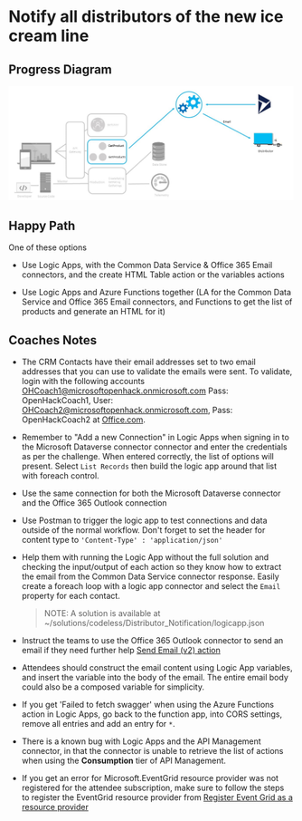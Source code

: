 # Notify all distributors of the new ice cream line

## Progress Diagram

![Distributor notification progress diagram](../images/distributor-notification-progress-diagram.jpg)

## Happy Path

One of these options

* Use Logic Apps, with the Common Data Service & Office 365 Email connectors, and the create HTML Table action or the variables actions  

* Use Logic Apps and Azure Functions together (LA for the Common Data Service and Office 365 Email connectors, and Functions to get the list of products and generate an HTML for it)  

## Coaches Notes

* The CRM Contacts have their email addresses set to two email addresses that you can use to validate the emails were sent. To validate, login with the following accounts OHCoach1@microsoftopenhack.onmicrosoft.com Pass: OpenHackCoach1, User: OHCoach2@microsoftopenhack.onmicrosoft.com, Pass: OpenHackCoach2 at [Office.com](https://outlook.office.com).

* Remember to "Add a new Connection" in Logic Apps when signing in to the Microsoft Dataverse connector connector and enter the credentials as per the challenge.  When entered correctly, the list of options will present.  Select `List Records` then build the logic app around that list with foreach control.

* Use the same connection for both the Microsoft Dataverse connector and the Office 365 Outlook connection

* Use Postman to trigger the logic app to test connections and data outside of the normal workflow.   Don't forget to set the header for content type to `'Content-Type' : 'application/json'`  

* Help them with running the Logic App without the full solution and checking the input/output of each action so they know how to extract the email from the Common Data Service connector response.  Easily create a foreach loop with a logic app connector and select the `Email` property for each contact.

   >NOTE: A solution is available at ~/solutions/codeless/Distributor_Notification/logicapp.json

* Instruct the teams to use the Office 365 Outlook connector to send an email if they need further help [Send Email (v2) action](https://docs.microsoft.com/en-us/connectors/office365connector/#send-an-email-(v2))  

* Attendees should construct the email content using Logic App variables, and insert the variable into the body of the email.  The entire email body could also be a composed variable for simplicity.

* If you get 'Failed to fetch swagger' when using the Azure Functions action in Logic Apps, go back to the function app, into CORS settings, remove all entries and add an entry for `*`.  

* There is a known bug with Logic Apps and the API Management connector, in that the connector is unable to retrieve the list of actions when using the **Consumption** tier of API Management. 

* If you get an error for Microsoft.EventGrid resource provider was not registered for the attendee subscription, make sure to follow the steps to register the EventGrid resource provider from [Register Event Grid as a resource provider](https://docs.microsoft.com/en-us/azure/event-grid/custom-event-quickstart-portal)
